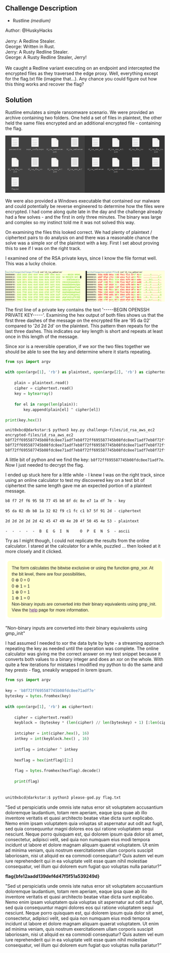 
## Challenge Description

* Rustline <em>(medium)</em>

Author: @HuskyHacks<br><br>Jerry: A Redline Stealer. <br> George: Written in Rust. <br> Jerry: A Rusty Redline Stealer. <br> George: A Rusty Redline Stealer, Jerry! <br><br> We caught a Redline variant executing on an endpoint and intercepted the encrypted files as they traversed the edge proxy. Well, everything except for the flag.txt file (imagine that...). Any chance you could figure out how this thing works and recover the flag?<br>

## Solution

Rustline emulates a simple ransomware scenario. We were provided an archive containing two folders. One held a set of files in plaintext, the other held the same files encrypted and an additional encrypted file - containing the flag.

![screenshot](rustline00.png)

We were also provided a Windows executable that contained our malware and could potentially be reverse engineered to determine how the files were encrypted. I had come along quite late in the day and the challenge already had a few solves - and the first in only three minutes. The binary was large and complex so my instinct told me it was not solved this way.

On examining the files this looked correct. We had plenty of plaintext / ciphertext pairs to do analysis on and there was a reasonable chance the solve was a simple xor of the plaintext with a key. First I set about proving this to see if I was on the right track.

I examined one of the RSA private keys, since I know the file format well. This was a lucky choice.

![screenshot](rustline01.png)

The first line of a private key contains the text '-----BEGIN OPENSSH PRIVATE KEY-----'. Examining the hex output of both files shows us that the first three dashes of the message on the encrypted file are '95 da 02' compared to '2d 2d 2d' on the plaintext. This pattern then repeats for the last three dashes. This indicates our key length is short and repeats at least once in this length of the message.

Since xor is a reversible operation, if we xor the two files together we should be able to see the key and determine where it starts repeating.

```python
from sys import argv

with open(argv[1], 'rb') as plaintext, open(argv[2], 'rb') as ciphertext:

	plain = plaintext.read()
	cipher = ciphertext.read()
	key = bytearray()

	for el in range(len(plain)):
		key.append(plain[el] ^ cipher[el])

print(key.hex())
```

```
unit0xbcd@darkstar:$ python3 key.py challenge-files/id_rsa_aws_ec2 encrypted-files/id_rsa_aws_ec2
b8f72ff695587745b08fdc8ee71adf7eb8f72ff695587745b08fdc8ee71adf7eb8f72ff695587745b08fdc8ee71adf7e
b8f72ff695587745b08fdc8ee71adf7eb8f72ff695587745b08fdc8ee71adf7eb8f72ff695587745b08fdc8ee71adf7e
b8f72ff695587745b08fdc8ee71adf7eb8f72ff695587745b08fdc8ee71adf7eb8f72ff695587745b08fdc8ee71adf7e
```

A little bit of python and we find the key: `b8f72ff695587745b08fdc8ee71adf7e`. Now I just needed to decrypt the flag.

I ended up stuck here for a little while - I knew I was on the right track, since using an online calculator to test my discovered key on a test bit of ciphertext the same length gave me an expected portion of a plaintext message.

```
b8 f7 2f f6 95 58 77 45 b0 8f dc 8e e7 1a df 7e - key

95 da 02 db b8 1a 32 02 f9 c1 fc c1 b7 5f 91 2d - ciphertext

2d 2d 2d 2d 2d 42 45 47 49 4e 20 4f 50 45 4e 53 - plaintext

-  -  -  -  -  B  E  G  I  N     O  P  E  N  S  - ascii 
```

Try as I might though, I could not replicate the results from the online calculator. I stared at the calculator for a while, puzzled ... then looked at it more closely and it clicked.

![screenshot](rustline02.png)

"Non-binary inputs are converted into their binary equivalents using gmp_init"

I had assumed I needed to xor the data byte by byte - a streaming approach repeating the key as needed until the operation was complete. The online calculator was giving me the correct answer on my test snippet because it converts both values to a binary integer and does an xor on the whole. With quite a few iterations for mistakes I modified my python to do the same and hey presto - flag, sneakily wrapped in lorem ipsum.

```python
from sys import argv

key = 'b8f72ff695587745b08fdc8ee71adf7e'
byteskey = bytes.fromhex(key)

with open(argv[1], 'rb') as ciphertext:

	cipher = ciphertext.read()
	keyblock = (byteskey * (len(cipher) // len(byteskey) + 1) [:len(cipher)]

	intcipher = int(cipher.hex(), 16)
	intkey = int(keyblock.hex() , 16)

	intflag = intcipher ^ intkey

	hexflag = hex(intflag)[2:]

	flag = bytes.fromhex(hexflag).decode()

	print(flag)


unit0xbcd@darkstar:$ python3 please-god.py flag.txt

```

"Sed ut perspiciatis unde omnis iste natus error sit voluptatem accusantium doloremque laudantium, totam rem aperiam, eaque ipsa quae ab illo inventore veritatis et quasi architecto beatae vitae dicta sunt explicabo. Nemo enim ipsam voluptatem quia voluptas sit aspernatur aut odit aut fugit, sed quia consequuntur magni dolores eos qui ratione voluptatem sequi nesciunt. Neque porro quisquam est, qui dolorem ipsum quia dolor sit amet, consectetur, adipisci velit, sed quia non numquam eius modi tempora incidunt ut labore et dolore magnam aliquam quaerat voluptatem. Ut enim ad minima veniam, quis nostrum exercitationem ullam corporis suscipit laboriosam, nisi ut aliquid ex ea commodi consequatur? Quis autem vel eum iure reprehenderit qui in ea voluptate velit esse quam nihil molestiae consequatur, vel illum qui dolorem eum fugiat quo voluptas nulla pariatur?"

**flag{bfe12aadd139def4d47f5f51a539249d}**

"Sed ut perspiciatis unde omnis iste natus error sit voluptatem accusantium doloremque laudantium, totam rem aperiam, eaque ipsa quae ab illo inventore veritatis et quasi architecto beatae vitae dicta sunt explicabo. Nemo enim ipsam voluptatem quia voluptas sit aspernatur aut odit aut fugit, sed quia consequuntur magni dolores eos qui ratione voluptatem sequi nesciunt. Neque porro quisquam est, qui dolorem ipsum quia dolor sit amet, consectetur, adipisci velit, sed quia non numquam eius modi tempora incidunt ut labore et dolore magnam aliquam quaerat voluptatem. Ut enim ad minima veniam, quis nostrum exercitationem ullam corporis suscipit laboriosam, nisi ut aliquid ex ea commodi consequatur? Quis autem vel eum iure reprehenderit qui in ea voluptate velit esse quam nihil molestiae consequatur, vel illum qui dolorem eum fugiat quo voluptas nulla pariatur?"





